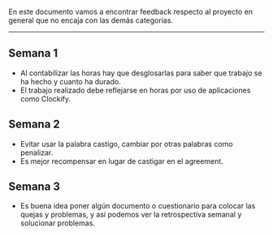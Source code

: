 En este documento vamos a encontrar feedback respecto al proyecto en general que no encaja con las demás categorias.
****
## Semana 1
+ Al contabilizar las horas hay que desglosarlas para saber que trabajo se ha hecho y cuanto ha durado.
+ El trabajo realizado debe reflejarse en horas por uso de aplicaciones como Clockify.

## Semana 2
+ Evitar usar la palabra castigo, cambiar por otras palabras como penalizar.
+ Es mejor recompensar en lugar de castigar en el agreement.

## Semana 3
+ Es buena idea poner algún documento o cuestionario para colocar las quejas y problemas, y así podemos ver la retrospectiva semanal y solucionar problemas. 